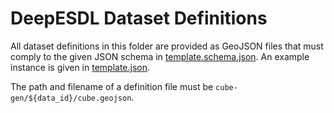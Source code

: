 # DeepESDL Dataset Definitions

All dataset definitions in this folder are provided as GeoJSON files
that must comply to the given JSON schema in 
[template.schema.json](./template.schema.json). 
An example instance is given in [template.json](./template.geojson).

The path and filename of a definition file must be `cube-gen/${data_id}/cube.geojson`.
